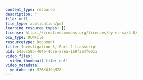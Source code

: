 ```yaml
---
content_type: resource
description: ''
file: null
file_type: application/pdf
learning_resource_types: []
license: https://creativecommons.org/licenses/by-nc-sa/4.0/
ocw_type: OCWFile
resourcetype: Document
title: Investigation 3, Part 2 transcript
uid: b436c58b-4046-4c7e-a7ea-1e0f2a4f0011
video_files:
  video_thumbnail_file: null
video_metadata:
  youtube_id: MZ6KOJ9qMZ8
---
```


